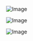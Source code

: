 ![Image](https://github.com/user-attachments/assets/15f8ac26-6c81-43cf-aca7-34262674c512)

![Image](https://github.com/user-attachments/assets/56a06472-da95-4aa6-97a8-5c7ad508c5ae)

![Image](https://github.com/user-attachments/assets/61d8af8e-6724-46a1-861f-a4df70533342)


